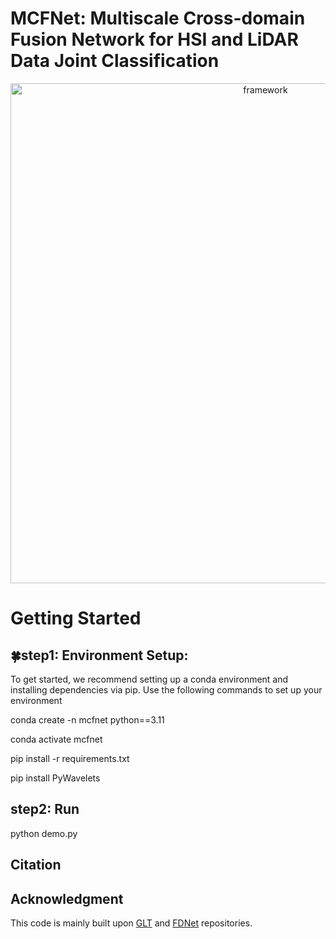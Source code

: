 

# MCFNet: Multiscale Cross-domain Fusion Network for HSI and LiDAR Data Joint Classification


<div align="center">
    <img src="figures/MCFNet.png" alt="framework" width="800"/>
</div>


# Getting Started

## 🍀step1: Environment Setup:

To get started, we recommend setting up a conda environment and installing dependencies via pip. Use the following commands to set up your environment

conda create -n mcfnet python==3.11

conda activate mcfnet

pip install -r requirements.txt

pip install PyWavelets

## step2: Run
python demo.py

## Citation


## Acknowledgment

This code is mainly built upon [GLT](https://github.com/Ding-Kexin/IEEE_TGRS_GLT-Net) and [FDNet](https://github.com/RSIP-NJUPT/FDNet.git) repositories.


